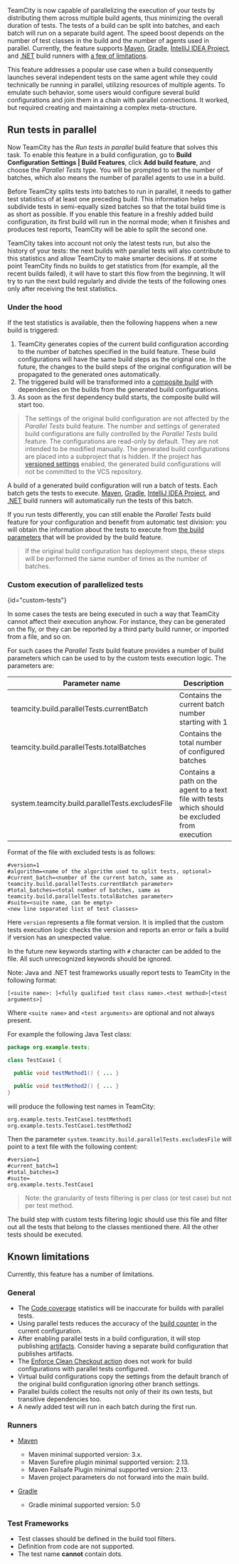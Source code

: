 [//]: # (title: Parallel Tests)
[//]: # (auxiliary-id: Parallel Tests)

TeamCity is now capable of parallelizing the execution of your tests by distributing them across multiple build agents, thus minimizing the overall duration of tests. The tests of a build can be split into batches, and each batch will run on a separate build agent. The speed boost depends on the number of test classes in the build and the number of agents used in parallel.
Currently, the feature supports  [Maven](maven.md), [Gradle](gradle.md), [IntelliJ IDEA Project](intellij-idea-project.md), and [.NET](net.md) build runners with [a few of limitations](#Known+limitations). 

This feature addresses a popular use case when a build consequently launches several independent tests on the same agent while they could technically be running in parallel, utilizing resources of multiple agents. 
To emulate such behavior, some users would configure several build configurations and join them in a chain with parallel connections. It worked, but required creating and maintaining a complex meta-structure.

## Run tests in parallel

Now TeamCity has the _Run tests in parallel_ build feature that solves this task.
To enable this feature in a build configuration, go to **Build Configuration Settings | Build Features**, click **Add build feature**, and choose the _Parallel Tests_ type. You will be prompted to set the number of batches, which also means the number of parallel agents to use in a build.

Before TeamCity splits tests into batches to run in parallel, it needs to gather test statistics of at least one preceding build. This information helps subdivide tests in semi-equally sized batches so that the total build time is as short as possible.
If you enable this feature in a freshly added build configuration, its first build will run in the normal mode; when it finishes and produces test reports, TeamCity will be able to split the second one.

TeamCity takes into account not only the latest tests run, but also the history of your tests: the next builds with parallel tests will also contribute to this statistics and allow TeamCity to make smarter decisions.
If at some point TeamCity finds no builds to get statistics from (for example, all the recent builds failed), it will have to start this flow from the beginning. 
It will try to run the next build regularly and divide the tests of the following ones only after receiving the test statistics.

### Under the hood

If the test statistics is available, then the following happens when a new build is triggered:

1. TeamCity generates copies of the current build configuration according to the number of batches specified in the build feature. 
These build configurations will have the same build steps as the original one.
In the future, the changes to the build steps of the original configuration will be propagated to the generated ones automatically.
2. The triggered build will be transformed into a [composite build](composite-build-configuration.md) with dependencies on the builds from the generated build configurations.
3. As soon as the first dependency build starts, the composite build will start too.

>The settings of the original build configuration are not affected by the _Parallel Tests_ build feature. 
The number and settings of generated build configurations are fully controlled by the _Parallel Tests_ build feature. The configurations are read-only by default.
They are not intended to be modified manually. 
The generated build configurations are placed into a subproject that is hidden.
If the project has [versioned settings](storing-project-settings-in-version-control.md) enabled, the generated build configurations will not be committed to the VCS repository.

A build of a generated build configuration will run a batch of tests. Each batch gets the tests to execute. 
[Maven](maven.md), [Gradle](gradle.md), [IntelliJ IDEA Project](intellij-idea-project.md), 
and [.NET](net.md) build runners will automatically run the tests of this batch.

If you run tests differently, you can still enable the _Parallel Tests_ build feature for your configuration 
and benefit from automatic test division: you will obtain the information about the tests to execute from [the build parameters](#custom-tests) that will be provided by the build feature.

>If the original build configuration has deployment steps, these steps will be performed the same number of times as the number of batches.

### Custom execution of parallelized tests
{id="custom-tests"}

In some cases the tests are being executed in such a way that TeamCity cannot affect their execution anyhow. For instance, they can be generated on the fly, or they can be reported by a third party build runner, or imported from a file, and so on.

For such cases the _Parallel Tests_ build feature provides a number of build parameters which can be used to by the custom tests execution logic.
The parameters are:

| Parameter name                                   | Description                                                                                    |
|--------------------------------------------------|------------------------------------------------------------------------------------------------|
| teamcity.build.parallelTests.currentBatch        | Contains the current batch number starting with 1                                              |
| teamcity.build.parallelTests.totalBatches        | Contains the total number of configured batches                                                |
| system.teamcity.build.parallelTests.excludesFile | Contains a path on the agent to a text file with tests which should be excluded from execution |

Format of the file with excluded tests is as follows:
```
#version=1
#algorithm=<name of the algorithm used to split tests, optional>
#current_batch=<number of the current batch, same as teamcity.build.parallelTests.currentBatch parameter>
#total_batches=<total number of batches, same as teamcity.build.parallelTests.totalBatches parameter>
#suite=<suite name, can be empty>
<new line separated list of test classes>
```

Here `version` represents a file format version. It is implied that the custom tests execution logic checks the version and reports an error or fails a build if version has an unexpected value. 

In the future new keywords starting with `#` character can be added to the file. All such unrecognized keywords should be ignored.    

Note: Java and .NET test frameworks usually report tests to TeamCity in the following format:

`[<suite name>: ]<fully qualified test class name>.<test method>[<test arguments>]`

Where `<suite name>` and `<test arguments>` are optional and not always present.

For example the following Java Test class:
```java
package org.example.tests;

class TestCase1 {

  public void testMethod1() { ... }

  public void testMethod2() { ... }
}
```

will produce the following test names in TeamCity:
```
org.example.tests.TestCase1.testMethod1
org.example.tests.TestCase1.testMethod2
```

Then the parameter `system.teamcity.build.parallelTests.excludesFile` will point to a text file with the following content:
```
#version=1
#current_batch=1
#total_batches=3
#suite=
org.example.tests.TestCase1
```

> Note: the granularity of tests filtering is per class (or test case) but not per test method.

The build step with custom tests filtering logic should use this file and filter out all the tests that belong to the classes mentioned there. All the other tests should be executed.


## Known limitations

Currently, this feature has a number of limitations.

### General

* The [Code coverage](code-quality-tools.md#code-coverage-tools) statistics will be inaccurate for builds with parallel tests.
* Using parallel tests reduces the accuracy of the [build counter](configuring-general-settings.md#General+Build+Configuration+Settings) in the current configuration.
* After enabling parallel tests in a build configuration, it will stop publishing [artifacts](build-artifact.md). Consider having a separate build configuration that publishes artifacts.
* The [Enforce Clean Checkout action](clean-checkout.md#Enforcing+Clean+Checkout) does not work for build configurations with parallel tests configured.
* Virtual build configurations copy the settings from the default branch of the original build configuration ignoring other branch settings.
* Parallel builds collect the results not only of their its own tests, but transitive dependencies too.
* A newly added test will run in each batch during the first run.

### Runners

* [Maven](maven.md)
  * Maven minimal supported version: 3.x.
  * Maven Surefire plugin minimal supported version: 2.13.
  * Maven Failsafe Plugin minimal supported version: 2.13.
  * Maven project parameters do not forward into the main build.
  
* [Gradle](gradle.md)
  * Gradle minimal supported version: 5.0

### Test Frameworks

* Test classes should be defined in the build tool filters.
* Definition from code are not supported.
* The test name **cannot** contain dots. 